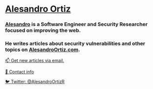 # [Alesandro Ortiz](https://AlesandroOrtiz.com)

### [Alesandro](https://AlesandroOrtiz.com) is a Software Engineer and Security Researcher focused on improving the web.

### He writes articles about security vulnerabilities and other topics on [AlesandroOrtiz.com](https://AlesandroOrtiz.com).

[📫 Get new articles via email.](https://AlesandroOrtiz.com/subscribe)

[📝 Contact info](https://AlesandroOrtiz.com)

[🐦 Twitter: @AlesandroOrtizR](https://twitter.com/AlesandroOrtizR)
